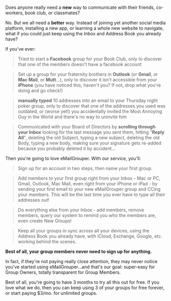 Does anyone really need a **new** way to communicate with their friends, co-workers, book club, or classmates?

No. But we all need a **better** way. Instead of joining yet another social media platform, installing a new app, or learning a whole new website to navigate, what if you could just keep using the Inbox and Address Book you already have?

If you've ever:

> Tried to start a **Facebook** group for your Book Club, only to discover that one of the members doesn't have a facebook account

> Set up a group for your fraternity brothers in **Outlook** (or **Gmail**, or **Mac Mail**, or **Mutt**...), only to discover it isn't accessible from your **iPhone** (you have noticed this, haven't you? If not, drop what you're doing and go check!)  

> **manually typed** 10 addresses into an email to your Thursday night poker group, only to discover that one of the addresses you used was outdated, or (worse yet!) you accidentally invited the Most Annoying Guy in the World and there's no way to uninvite him  

> Communicated with your Board of Directors by **scrolling through your Inbox** looking for the last message you sent them, hitting "**Reply All**", deleting the old Subject, typing a new subject, deleting the old Body, typing a new body, making sure your signature gets re-added because you probably deleted it by accident...

Then you're going to love eMailGrouper. With our service, you'll:

> Sign up for an account in two steps, then name your first group.  

> Add members to your first group right from your Inbox - Mac or PC, Gmail, Outlook, Mac Mail, even right from your iPhone or iPad - by sending your first email to your new eMailGrouper group and CCing your members. This will be the last time you ever have to type all their addresses out!  

> Do everything else from your Inbox - add members, remove members, query our system to remind you who the members are, even create New Groups!  

> Keep all your groups in sync across all your devices, using the Address Book you already have, with iCloud, Exchange, Google, etc. working behind the scenes.

**Best of all, your group members never need to sign up for anything.**

In fact, if they're not paying really close attention, they may never notice you've started using eMailGrouper...and that's our goal: super-easy for Group Owners, totally transparent for Group Members.

Best of all, you're going to have 3 months to try all this out for free. If you love what we do, then you can keep using 3 of your groups for free forever, or start paying $3/mo. for unlimited groups.
